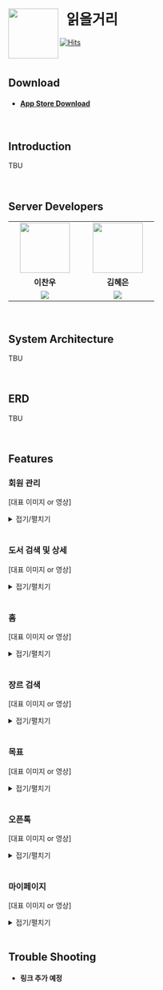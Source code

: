 # &nbsp; 읽을거리 <a href="https://apps.apple.com/kr/app/%EC%9D%BD%EC%9D%84%EA%B1%B0%EB%A6%AC/id6664069391"><img src="https://github.com/BOOK-TALK/Readables-Server/blob/main/src/main/resources/static/logo.png" align="left" width="100"></a>
[![Hits](https://hits.seeyoufarm.com/api/count/incr/badge.svg?url=https%3A%2F%2Fgithub.com%2FBOOK-TALK%2FReadables-Server&count_bg=%2379C83D&title_bg=%23555555&icon=&icon_color=%23E7E7E7&title=hits&edge_flat=false)](https://hits.seeyoufarm.com)

<br>

## Download

- #### [App Store Download](https://apps.apple.com/kr/app/%EC%9D%BD%EC%9D%84%EA%B1%B0%EB%A6%AC/id6664069391)

<br>

## Introduction

TBU

<br>

## Server Developers

<table>
    <tr align="center">
        <td style="min-width: 130px;">
            <img src="https://github.com/chanwoo7.png" width="100">
        </td>
        <td style="min-width: 130px;">
          <img src="https://github.com/hyeesw.png" width="100">
        </td>
    </tr>
    <tr align="center">
        <td>
            <b>이찬우</b>
        </td>
        <td>
            <b>김혜은</b>
        </td>
    </tr>
    <tr align="center">
        <td>
            <a href="https://github.com/chanwoo7">
                <img src="https://img.shields.io/badge/chanwoo7-181717?style=for-the-social&logo=github&logoColor=white"/>
            </a>
        </td>
        <td>
            <a href="https://github.com/hyeesw">
                <img src="https://img.shields.io/badge/hyeesw-181717?style=for-the-social&logo=github&logoColor=white"/>
            </a>
        </td>
    </tr>
</table>

<br>

## System Architecture

TBU

<br>

## ERD

TBU

<br>

## Features

### 회원 관리

[대표 이미지 or 영상]

<details>
<summary>접기/펼치기</summary>

#### TBU

TBU

</details>

<br>

### 도서 검색 및 상세

[대표 이미지 or 영상]

<details>
<summary>접기/펼치기</summary>

#### TBU

TBU

</details>

<br>

### 홈

[대표 이미지 or 영상]

<details>
<summary>접기/펼치기</summary>

#### TBU

TBU

</details>

<br>

### 장르 검색

[대표 이미지 or 영상]

<details>
<summary>접기/펼치기</summary>

#### TBU

TBU

</details>

<br>

### 목표

[대표 이미지 or 영상]

<details>
<summary>접기/펼치기</summary>

#### TBU

TBU

</details>

<br>

### 오픈톡

[대표 이미지 or 영상]

<details>
<summary>접기/펼치기</summary>

#### TBU

TBU

</details>

<br>

### 마이페이지

[대표 이미지 or 영상]

<details>
<summary>접기/펼치기</summary>

#### TBU

TBU

</details>

<br>

## Trouble Shooting

- #### 링크 추가 예정
